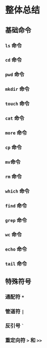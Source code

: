 # 整体总结

## 基础命令

### `ls` 命令

### `cd` 命令

### `pwd` 命令

### `mkdir` 命令

### `touch` 命令

### `cat` 命令

### `more` 命令

### `cp` 命令

### `mv`命令

### `rm` 命令

### `which` 命令

### `find` 命令

### `grep` 命令

### `wc` 命令

### `echo` 命令

### `tail` 命令

## 特殊符号

### 通配符 `*`

### 管道符 `|`

### 反引号 `` ` ``

### 重定向符 `>` 和 `>>`

